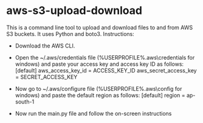 # aws-s3-upload-download
This is a command line tool to upload and download files to and from AWS S3 buckets. It uses Python and boto3.
Instructions:
- Download the AWS CLI.
- Open the ~/.aws/credentials file (%USERPROFILE%\.aws\credentials for windows) and paste your access key and access key ID as follows:
[default]
aws_access_key_id = ACCESS_KEY_ID
aws_secret_access_key = SECRET_ACCESS_KEY

- Now go to ~/.aws/configure file (%USERPROFILE%\.aws\config for windows) and paste the default region as follows:
[default]
region = ap-south-1

- Now run the main.py file and follow the on-screen instructions

